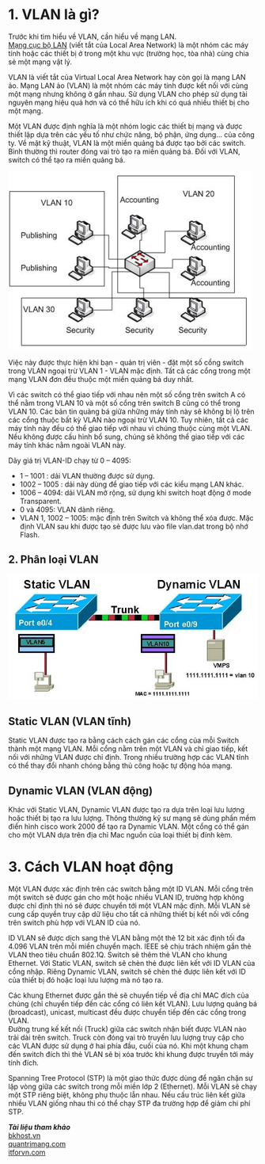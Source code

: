 # 1. VLAN là gì?
Trước khi tìm hiểu về VLAN, cần hiểu về mạng LAN.  
[Mạng cục bộ LAN](https://bkhost.vn/blog/mang-lan/) (viết tắt của Local Area Network) là một nhóm các máy tính hoặc các thiết bị ở trong một khu vực (trường học, tòa nhà) cùng chia sẻ một mạng vật lý. 
 
VLAN là viết tắt của Virtual Local Area Network hay còn gọi là mạng LAN ảo. Mạng LAN ảo (VLAN) là một nhóm các máy tính được kết nối với cùng một mạng nhưng không ở gần nhau. Sử dụng VLAN cho phép sử dụng tài nguyên mạng hiệu quả hơn và có thể hữu ích khi có quá nhiều thiết bị cho một mạng.  

Một VLAN được định nghĩa là một nhóm logic các thiết bị mạng và được thiết lập dựa trên các yếu tố như chức năng, bộ phận, ứng dụng… của công ty. Về mặt kỹ thuật, VLAN là một miền quảng bá được tạo bởi các switch. Bình thường thì router đóng vai trò tạo ra miền quảng bá. Đối với VLAN, switch có thể tạo ra miền quảng bá.  

![Alt text](../Images/1.PNG)

Việc này được thực hiện khi bạn - quản trị viên - đặt một số cổng switch trong VLAN ngoại trừ VLAN 1 - VLAN mặc định. Tất cả các cổng trong một mạng VLAN đơn đều thuộc một miền quảng bá duy nhất.

Vì các switch có thể giao tiếp với nhau nên một số cổng trên switch A có thể nằm trong VLAN 10 và một số cổng trên switch B cũng có thể trong VLAN 10. Các bản tin quảng bá giữa những máy tính này sẽ không bị lộ trên các cổng thuộc bất kỳ VLAN nào ngoại trừ VLAN 10. Tuy nhiên, tất cả các máy tính này đều có thể giao tiếp với nhau vì chúng thuộc cùng một VLAN. Nếu không được cấu hình bổ sung, chúng sẽ không thể giao tiếp với các máy tính khác nằm ngoài VLAN này.  

Dãy giá trị VLAN-ID chạy từ 0 – 4095:  
+ 1 – 1001 : dải VLAN thường được sử dụng.  
+ 1002 – 1005 : dải này dùng để giao tiếp với các kiểu mạng LAN khác.  
+ 1006 – 4094: dải VLAN mở rộng, sử dụng khi switch hoạt động ở mode Transparent.  
+ 0 và 4095: VLAN dành riêng.  
+ VLAN 1, 1002 – 1005: mặc định trên Switch và không thể xóa được. Mặc định VLAN sau khi được tạo sẻ được lưu vào file vlan.dat trong bộ nhớ Flash.
## 2. Phân loại VLAN  

![Alt text](../Images/2.jpg)

## Static VLAN (VLAN tĩnh)  
Static VLAN được tạo ra bằng cách cách gán các cổng của mỗi Switch thành một mạng VLAN. Mỗi cổng nằm trên một VLAN và chỉ giao tiếp, kết nối với những VLAN được chỉ định. Trong nhiều trường hợp các VLAN tĩnh có thể thay đổi nhanh chóng bằng thủ công hoặc tự động hóa mạng.  
## Dynamic VLAN (VLAN động)  
Khác với Static VLAN, Dynamic VLAN được tạo ra dựa trên loại lưu lượng hoặc thiết bị tạo ra lưu lượng. Thông thường kỹ sư mạng sẽ dùng phần mềm điển hình cisco work 2000 để tạo ra Dynamic VLAN. Một cổng có thể gán cho một VLAN dựa trên địa chỉ Mac nguồn của loại thiết bị đính kèm.  
# 3. Cách VLAN hoạt động 
Một VLAN được xác định trên các switch bằng một ID VLAN. Mỗi cổng trên một switch sẽ được gán cho một hoặc nhiều VLAN ID, trường hợp không được chỉ định thì nó sẽ được chuyển tới một VLAN mặc định. Mỗi VLAN sẽ cung cấp quyền truy cập dữ liệu cho tất cả những thiết bị kết nối với cổng trên switch phù hợp với VLAN ID của nó.  


ID VLAN sẽ được dịch sang thẻ VLAN bằng một thẻ 12 bit xác định tối đa 4.096 VLAN trên mỗi miền chuyển mạch. IEEE sẽ chịu trách nhiệm gắn thẻ VLAN theo tiêu chuẩn 802.1Q. Switch sẽ thêm thẻ VLAN cho khung Ethernet. Với Static VLAN, switch sẽ chèn thẻ được liên kết với ID VLAN của cổng nhập. Riêng Dynamic VLAN, switch sẽ chèn thẻ được liên kết với ID của thiết bị đó hoặc loại lưu lượng mà nó tạo ra.

Các khung Ethernet được gắn thẻ sẽ chuyển tiếp về địa chỉ MAC đích của chúng (chỉ chuyển tiếp đến các cổng có liên kết VLAN). Lưu lượng quảng bá (broadcast), unicast, multicast đều được chuyển tiếp đến các cổng trong VLAN.  
Đường trung kế kết nối (Truck) giữa các switch nhận biết được VLAN nào trải dài trên switch. Truck còn đóng vai trò truyền lưu lượng truy cập cho các VLAN được sử dụng ở hai phía đầu, cuối của nó. Khi một khung chạm đến switch đích thì thẻ VLAN sẽ bị xóa trước khi khung được truyền tới máy tính đích.

Spanning Tree Protocol (STP) là một giao thức được dùng để ngăn chặn sự lặp vòng giữa các switch trong mỗi miền lớp 2 (Ethernet). Mỗi VLAN sẽ chạy một STP riêng biệt, không phụ thuộc lẫn nhau. Nếu cấu trúc liên kết giữa nhiều VLAN giống nhau thì có thể chạy STP đa trường hợp để giảm chi phí STP.  

***Tài liệu tham khảo***  
[bkhost.vn](https://bkhost.vn/blog/vlan/)  
[quantrimang.com](https://quantrimang.com/cong-nghe/vlan-la-gi-lam-the-nao-de-cau-hinh-mot-vlan-tren-switch-cisco-64830)  
[itforvn.com](https://itforvn.com/bai-6-vlan-trunking-vtp/)
